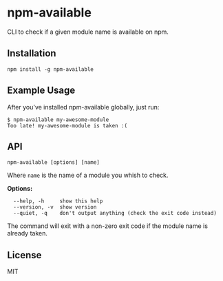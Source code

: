 # npm-available

CLI to check if a given module name is available on npm.

## Installation

```
npm install -g npm-available
```

## Example Usage

After you've installed npm-available globally, just run:

```
$ npm-available my-awesome-module
Too late! my-awesome-module is taken :(
```

## API

```
npm-available [options] [name]
```

Where `name` is the name of a module you whish to check.

**Options:**

```
  --help, -h     show this help
  --version, -v  show version
  --quiet, -q    don't output anything (check the exit code instead)
```

The command will exit with a non-zero exit code if the module name is
already taken.

## License

MIT
